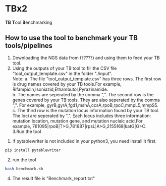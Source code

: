 # TBx2
**TB** **T**ool **B**enchmarking
## How to use the tool to benchmark your TB tools/pipelines
1. Downloading the NGS data from (?????) and using them to feed your TB tool.
2. Using the outputs of your TB tool to fill the CSV file "tool_output_template.csv" in the folder "./input".        
   Note: a. The file "tool_output_template.csv" has three rows. The first row is drug names covered by your TB tools.For example, Rifampicin,Isoniazid,Ethambutol,Pyrazinamide.      
         b. The names are seperated by the comma ",". The second row is the genes covered by your TB tools. They are also seperated by the comma ",". For example, gyrB,gyrA,fgd1,mshA,ccsA,rpoB,rpoC,mmpL5,mmpS5.         
         c. The third row is the mutation locus information found by your TB tool. The loci are seperated by ",". Each locus includes three information: mutation location, mutation gene, and mutation nucleic acid.For example, 761095|rpoB|T>G,781687|rpsL|A>G,2155168|katG|G>C.          
3.Run the tool

1) If pytablewriter is not included in your python3, you need install it first.
```bash
pip install pytablewriter
```   
2) run the tool

```bash
bash benchmark.sh
```

4. The result file is "Benchmark_report.txt"   
